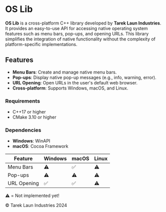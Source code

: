 # OS Lib

**OS Lib** is a cross-platform C++ library developed by **Tarek Laun Industries**. It provides an easy-to-use API for accessing native operating system features such as menu bars, pop-ups, and opening URLs. This library simplifies the integration of native functionality without the complexity of platform-specific implementations.

## Features

- **Menu Bars**: Create and manage native menu bars.
- **Pop-ups**: Display native pop-up messages (e.g., info, warning, error).
- **URL Opening**: Open URLs in the user's default web browser.
- **Cross-platform**: Supports Windows, macOS, and Linux.

### Requirements

- C++17 or higher
- CMake 3.10 or higher

### Dependencies

- **Windows**: WinAPI
- **macOS**: Cocoa Framework

| Feature       | Windows | macOS | Linux |
|---------------|---------|-------|-------|
| Menu Bars     | ⚠️      | ✅    | ⚠️   |
| Pop-ups       | ⚠️      | ⚠️    | ⚠️   |
| URL Opening   | ✅      | ✅    | ⚠️   |

⚠️ = Not implemented yet!

© Tarek Laun Industries 2024